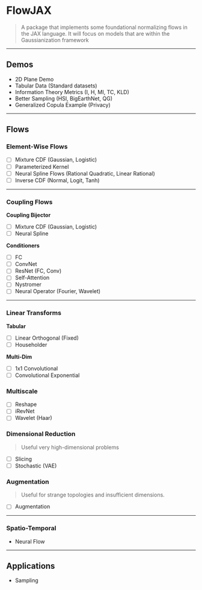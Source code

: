 # FlowJAX

> A package that implements some foundational normalizing flows in the JAX language. It will focus on models that are within the Gaussianization framework


---
## Demos

* 2D Plane Demo
* Tabular Data (Standard datasets)
* Information Theory Metrics (I, H, MI, TC, KLD)
* Better Sampling (HSI, BigEarthNet, QG)
* Generalized Copula Example (Privacy)


---
## Flows

### Element-Wise Flows

* [ ] Mixture CDF (Gaussian, Logistic)
* [ ] Parameterized Kernel
* [ ] Neural Spline Flows (Rational Quadratic, Linear Rational)
* [ ] Inverse CDF (Normal, Logit, Tanh)

---
### Coupling Flows

**Coupling Bijector**

* [ ] Mixture CDF (Gaussian, Logistic)
* [ ] Neural Spline

**Conditioners**

* [ ] FC
* [ ] ConvNet
* [ ] ResNet (FC, Conv)
* [ ] Self-Attention
* [ ] Nystromer
* [ ] Neural Operator (Fourier, Wavelet)

---
### Linear Transforms

**Tabular**

* [ ] Linear Orthogonal (Fixed)
* [ ] Householder

**Multi-Dim**

* [ ] 1x1 Convolutional
* [ ] Convolutional Exponential

### Multiscale

* [ ] Reshape
* [ ] iRevNet
* [ ] Wavelet (Haar)

### Dimensional Reduction

> Useful very high-dimensional problems 

* [ ] Slicing
* [ ] Stochastic (VAE)

### Augmentation

> Useful for strange topologies and insufficient dimensions.

* [ ] Augmentation

---
### Spatio-Temporal

* Neural Flow

---
## Applications

* Sampling